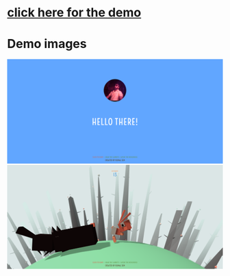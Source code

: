 <a href="https://rabbitdog.netlify.app/"><h1>click here for the demo</a>

# Demo images

<img src="./Rabitt vs Dog.png">
<img src="./Rabitt vs Dog (1).png">
